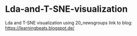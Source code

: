 # Lda-and-T-SNE-visualization
Lda and T-SNE visualization using 20_newsgroups
link to blog: https://learningbeats.blogspot.de/
